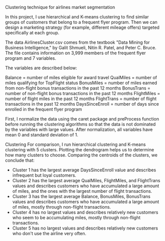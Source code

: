 Clustering technique for airlines market segmentation

In this project, I use hierarchical and K-means clustering to find similar groups
 of customers that belong to a frequent flyer program. Then we can design a
 marketing strategy (for example, different mileage offers) targeted specifically
 at each group.

The data AirlinesCluster.csv comes from the textbook "Data Mining for Business Intelligence,"
by Galit Shmueli, Nitin R. Patel, and Peter C. Bruce. The file contains
information on 3,999 members of the frequent flyer program and 7 variables.

The variables are described below:

Balance = number of miles eligible for award travel
QualMiles = number of miles qualifying for TopFlight status
BonusMiles = number of miles earned from non-flight bonus transactions in the past 12 months
BonusTrans = number of non-flight bonus transactions in the past 12 months
FlightMiles = number of flight miles in the past 12 months
FlightTrans = number of flight transactions in the past 12 months
DaysSinceEnroll = number of days since enrolled in the frequent flyer program

First, I normalize the data using the caret package and preProcess function
before running the clustering algorithms so that the data is not dominated by
the variables with large values. After normalization, all variables have mean 0
 and standard deviation of 1.

Clustering
For comparison, I run hierarchical clustering and K-means clustering with 5
clusters. Plotting the dendrogram helps us to determine how many clusters to
choose. Comparing the centroids of the clusters, we conclude that:
 - Cluster 1 has the largest average DaysSinceEnroll value and
describes infrequent but loyal customers.
 - Cluster 2 has the largest average QualMiles, FlightMiles, and FlightTrans
 values and describes customers who have accumulated a large amount of miles,
 and the ones with the largest number of flight transactions.
 - Cluster 3 has the largest average Balance, BonusMiles, BonusTrans values and
 describes customers who have accumulated a large amount of miles, mostly through
 non-flight transactions.
 - Cluster 4 has no largest values and describes relatively new customers who
seem to be accumulating miles, mostly through non-flight transactions.
 - Cluster 5 has no largest values and describes relatively new customers who
 don't use the airline very often.
